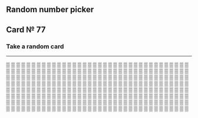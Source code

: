 ## Random number picker 

## Card № 77

### Take a random card
----
[▒](8.md) [▒](98.md) [▒](51.md) [▒](67.md) [▒](5.md) [▒](82.md) [▒](38.md) [▒](53.md) [▒](70.md) [▒](64.md) [▒](91.md) [▒](95.md) [▒](64.md) [▒](15.md) [▒](25.md) [▒](90.md) [▒](1.md) [▒](79.md) [▒](86.md) [▒](29.md) [▒](10.md) [▒](53.md) [▒](10.md) [▒](13.md) [▒](21.md) [▒](45.md) [▒](63.md) [▒](35.md) [▒](74.md) [▒](44.md) [▒](75.md) [▒](21.md) [▒](16.md) [▒](28.md) [▒](51.md) [▒](42.md) [▒](71.md) [▒](60.md) [▒](17.md) [▒](67.md) [▒](67.md) [▒](6.md) [▒](78.md) [▒](29.md) [▒](5.md) [▒](33.md) [▒](26.md) [▒](93.md) [▒](69.md) [▒](14.md) [▒](24.md) [▒](71.md) [▒](40.md) [▒](16.md) [▒](93.md) [▒](89.md) [▒](23.md) [▒](99.md) [▒](71.md) [▒](64.md) [▒](66.md) [▒](89.md) [▒](83.md) [▒](80.md) [▒](8.md) [▒](44.md) [▒](55.md) [▒](3.md) [▒](69.md) [▒](23.md) [▒](94.md) [▒](58.md) [▒](22.md) [▒](69.md) [▒](49.md) [▒](3.md) [▒](35.md) [▒](0.md) [▒](36.md) [▒](73.md) [▒](39.md) [▒](25.md) [▒](52.md) [▒](90.md) [▒](85.md) [▒](65.md) [▒](87.md) [▒](61.md) [▒](21.md) [▒](55.md) [▒](52.md) [▒](7.md) [▒](81.md) [▒](23.md) [▒](33.md) [▒](32.md) [▒](6.md) [▒](29.md) [▒](11.md) [▒](96.md) [▒](59.md) [▒](16.md) [▒](47.md) [▒](55.md) [▒](54.md) [▒](89.md) [▒](5.md) [▒](63.md) [▒](58.md) [▒](15.md) [▒](86.md) [▒](3.md) [▒](92.md) [▒](97.md) [▒](23.md) [▒](2.md) [▒](96.md) [▒](27.md) [▒](17.md) [▒](74.md) [▒](76.md) [▒](81.md) [▒](75.md) [▒](4.md) [▒](80.md) [▒](72.md) [▒](94.md) [▒](78.md) [▒](90.md) [▒](11.md) [▒](19.md) [▒](72.md) [▒](98.md) [▒](49.md) [▒](87.md) [▒](99.md) [▒](66.md) [▒](12.md) [▒](40.md) [▒](82.md) [▒](12.md) [▒](50.md) [▒](33.md) [▒](28.md) [▒](98.md) [▒](73.md) [▒](9.md) [▒](65.md) [▒](18.md) [▒](82.md) [▒](43.md) [▒](28.md) [▒](71.md) [▒](57.md) [▒](2.md) [▒](15.md) [▒](43.md) [▒](52.md) [▒](83.md) [▒](68.md) [▒](38.md) [▒](57.md) [▒](57.md) [▒](7.md) [▒](96.md) [▒](36.md) [▒](20.md) [▒](31.md) [▒](56.md) [▒](86.md) [▒](59.md) [▒](92.md) [▒](3.md) [▒](51.md) [▒](85.md) [▒](78.md) [▒](70.md) [▒](50.md) [▒](60.md) [▒](53.md) [▒](84.md) [▒](94.md) [▒](65.md) [▒](59.md) [▒](48.md) [▒](77.md) [▒](34.md) [▒](68.md) [▒](0.md) [▒](93.md) [▒](37.md) [▒](45.md) [▒](24.md) [▒](72.md) [▒](25.md) [▒](84.md) [▒](14.md) [▒](1.md) [▒](79.md) [▒](2.md) [▒](46.md) [▒](36.md) [▒](61.md) [▒](11.md) [▒](21.md) [▒](63.md) [▒](60.md) [▒](62.md) [▒](31.md) [▒](87.md) [▒](64.md) [▒](14.md) [▒](24.md) [▒](57.md) [▒](6.md) [▒](45.md) [▒](43.md) [▒](42.md) [▒](82.md) [▒](61.md) [▒](48.md) [▒](30.md) [▒](48.md) [▒](7.md) [▒](10.md) [▒](32.md) [▒](2.md) [▒](70.md) [▒](1.md) [▒](98.md) [▒](27.md) [▒](54.md) [▒](8.md) [▒](56.md) [▒](58.md) [▒](52.md) [▒](79.md) [▒](38.md) [▒](73.md) [▒](0.md) [▒](91.md) [▒](76.md) [▒](65.md) [▒](46.md) [▒](19.md) [▒](88.md) [▒](97.md) [▒](37.md) [▒](37.md) [▒](99.md) [▒](69.md) [▒](80.md) [▒](20.md) [▒](19.md) [▒](22.md) [▒](12.md) [▒](95.md) [▒](91.md) [▒](54.md) [▒](31.md) [▒](74.md) [▒](60.md) [▒](11.md) [▒](29.md) [▒](95.md) [▒](42.md) [▒](93.md) [▒](62.md) [▒](84.md) [▒](81.md) [▒](15.md) [▒](47.md) [▒](73.md) [▒](40.md) [▒](45.md) [▒](30.md) [▒](41.md) [▒](40.md) [▒](42.md) [▒](50.md) [▒](49.md) [▒](32.md) [▒](43.md) [▒](96.md) [▒](1.md) [▒](87.md) [▒](34.md) [▒](91.md) 
